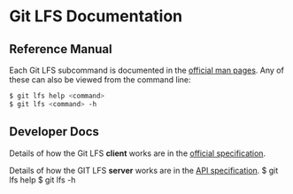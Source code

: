 # Git LFS Documentation

## Reference Manual

Each Git LFS subcommand is documented in the [official man pages](man). Any of
these can also be viewed from the command line:

```bash
$ git lfs help <command>
$ git lfs <command> -h
```

## Developer Docs

Details of how the Git LFS **client** works are in the [official specification](spec.md).

Details of how the GIT LFS **server** works are in the [API specification](api).
$ git lfs help <command>
$ git lfs <command> -h

